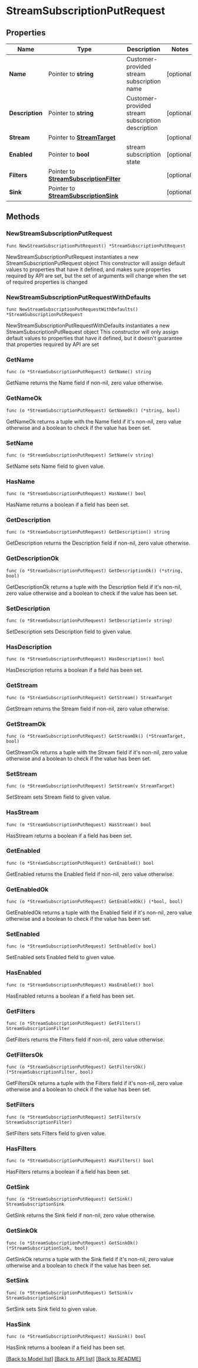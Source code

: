 # StreamSubscriptionPutRequest

## Properties

Name | Type | Description | Notes
------------ | ------------- | ------------- | -------------
**Name** | Pointer to **string** | Customer-provided stream subscription name | [optional] 
**Description** | Pointer to **string** | Customer-provided stream subscription description | [optional] 
**Stream** | Pointer to [**StreamTarget**](StreamTarget.md) |  | [optional] 
**Enabled** | Pointer to **bool** | stream subscription state | [optional] 
**Filters** | Pointer to [**StreamSubscriptionFilter**](StreamSubscriptionFilter.md) |  | [optional] 
**Sink** | Pointer to [**StreamSubscriptionSink**](StreamSubscriptionSink.md) |  | [optional] 

## Methods

### NewStreamSubscriptionPutRequest

`func NewStreamSubscriptionPutRequest() *StreamSubscriptionPutRequest`

NewStreamSubscriptionPutRequest instantiates a new StreamSubscriptionPutRequest object
This constructor will assign default values to properties that have it defined,
and makes sure properties required by API are set, but the set of arguments
will change when the set of required properties is changed

### NewStreamSubscriptionPutRequestWithDefaults

`func NewStreamSubscriptionPutRequestWithDefaults() *StreamSubscriptionPutRequest`

NewStreamSubscriptionPutRequestWithDefaults instantiates a new StreamSubscriptionPutRequest object
This constructor will only assign default values to properties that have it defined,
but it doesn't guarantee that properties required by API are set

### GetName

`func (o *StreamSubscriptionPutRequest) GetName() string`

GetName returns the Name field if non-nil, zero value otherwise.

### GetNameOk

`func (o *StreamSubscriptionPutRequest) GetNameOk() (*string, bool)`

GetNameOk returns a tuple with the Name field if it's non-nil, zero value otherwise
and a boolean to check if the value has been set.

### SetName

`func (o *StreamSubscriptionPutRequest) SetName(v string)`

SetName sets Name field to given value.

### HasName

`func (o *StreamSubscriptionPutRequest) HasName() bool`

HasName returns a boolean if a field has been set.

### GetDescription

`func (o *StreamSubscriptionPutRequest) GetDescription() string`

GetDescription returns the Description field if non-nil, zero value otherwise.

### GetDescriptionOk

`func (o *StreamSubscriptionPutRequest) GetDescriptionOk() (*string, bool)`

GetDescriptionOk returns a tuple with the Description field if it's non-nil, zero value otherwise
and a boolean to check if the value has been set.

### SetDescription

`func (o *StreamSubscriptionPutRequest) SetDescription(v string)`

SetDescription sets Description field to given value.

### HasDescription

`func (o *StreamSubscriptionPutRequest) HasDescription() bool`

HasDescription returns a boolean if a field has been set.

### GetStream

`func (o *StreamSubscriptionPutRequest) GetStream() StreamTarget`

GetStream returns the Stream field if non-nil, zero value otherwise.

### GetStreamOk

`func (o *StreamSubscriptionPutRequest) GetStreamOk() (*StreamTarget, bool)`

GetStreamOk returns a tuple with the Stream field if it's non-nil, zero value otherwise
and a boolean to check if the value has been set.

### SetStream

`func (o *StreamSubscriptionPutRequest) SetStream(v StreamTarget)`

SetStream sets Stream field to given value.

### HasStream

`func (o *StreamSubscriptionPutRequest) HasStream() bool`

HasStream returns a boolean if a field has been set.

### GetEnabled

`func (o *StreamSubscriptionPutRequest) GetEnabled() bool`

GetEnabled returns the Enabled field if non-nil, zero value otherwise.

### GetEnabledOk

`func (o *StreamSubscriptionPutRequest) GetEnabledOk() (*bool, bool)`

GetEnabledOk returns a tuple with the Enabled field if it's non-nil, zero value otherwise
and a boolean to check if the value has been set.

### SetEnabled

`func (o *StreamSubscriptionPutRequest) SetEnabled(v bool)`

SetEnabled sets Enabled field to given value.

### HasEnabled

`func (o *StreamSubscriptionPutRequest) HasEnabled() bool`

HasEnabled returns a boolean if a field has been set.

### GetFilters

`func (o *StreamSubscriptionPutRequest) GetFilters() StreamSubscriptionFilter`

GetFilters returns the Filters field if non-nil, zero value otherwise.

### GetFiltersOk

`func (o *StreamSubscriptionPutRequest) GetFiltersOk() (*StreamSubscriptionFilter, bool)`

GetFiltersOk returns a tuple with the Filters field if it's non-nil, zero value otherwise
and a boolean to check if the value has been set.

### SetFilters

`func (o *StreamSubscriptionPutRequest) SetFilters(v StreamSubscriptionFilter)`

SetFilters sets Filters field to given value.

### HasFilters

`func (o *StreamSubscriptionPutRequest) HasFilters() bool`

HasFilters returns a boolean if a field has been set.

### GetSink

`func (o *StreamSubscriptionPutRequest) GetSink() StreamSubscriptionSink`

GetSink returns the Sink field if non-nil, zero value otherwise.

### GetSinkOk

`func (o *StreamSubscriptionPutRequest) GetSinkOk() (*StreamSubscriptionSink, bool)`

GetSinkOk returns a tuple with the Sink field if it's non-nil, zero value otherwise
and a boolean to check if the value has been set.

### SetSink

`func (o *StreamSubscriptionPutRequest) SetSink(v StreamSubscriptionSink)`

SetSink sets Sink field to given value.

### HasSink

`func (o *StreamSubscriptionPutRequest) HasSink() bool`

HasSink returns a boolean if a field has been set.


[[Back to Model list]](../README.md#documentation-for-models) [[Back to API list]](../README.md#documentation-for-api-endpoints) [[Back to README]](../README.md)


